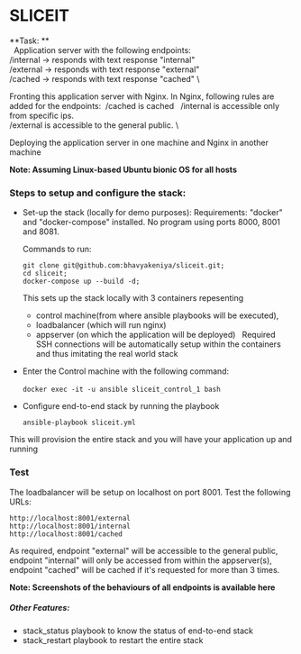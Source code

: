 # SLICEIT
**Task: **\
&nbsp;
Application server with the following endpoints: \
/internal -> responds with text response "internal" \
/external -> responds with text response "external" \
/cached -> responds with text response "cached" \


Fronting this application server with Nginx. In Nginx, following rules are added for the endpoints:&nbsp;
/cached is cached &nbsp;
/internal is accessible only from specific ips. \
/external is accessible to the general public. \

Deploying the application server in one machine and Nginx in another machine
&nbsp;
&nbsp;

**Note: Assuming Linux-based Ubuntu bionic OS for all hosts**
&nbsp;
&nbsp;

### Steps to setup and configure the stack:

- Set-up the stack (locally for demo purposes):
  Requirements: "docker" and "docker-compose" installed. No program using ports 8000, 8001 and 8081.

	Commands to run:

    ```
    git clone git@github.com:bhavyakeniya/sliceit.git;
    cd sliceit;
    docker-compose up --build -d;
    ```
	This sets up the stack locally with 3 containers repesenting
	- control machine(from where ansible playbooks will be executed),
	- loadbalancer (which will run nginx)
	- appserver (on which the application will be deployed)
	&nbsp;
	Required SSH connections will be automatically setup within the containers and thus imitating the real world stack
	&nbsp;
- Enter the Control machine with the following command:

	`docker exec -it -u ansible sliceit_control_1 bash`
	&nbsp;
- Configure end-to-end stack by running the playbook

	`ansible-playbook sliceit.yml `

This will provision the entire stack and you will have your application up and running
&nbsp;

### Test
The loadbalancer will be setup on localhost on port 8001. Test the following URLs:
```
http://localhost:8001/external
http://localhost:8001/internal
http://localhost:8001/cached
```

As required, endpoint "external" will be accessible to the general public, endpoint "internal" will only be accessed from within the appserver(s), endpoint "cached" will be cached if it's requested for more than 3 times.

**Note: Screenshots of the behaviours of all endpoints is available here**
&nbsp;

##### Other Features:
- stack_status playbook to know the status of end-to-end stack
- stack_restart playbook to restart the entire stack
